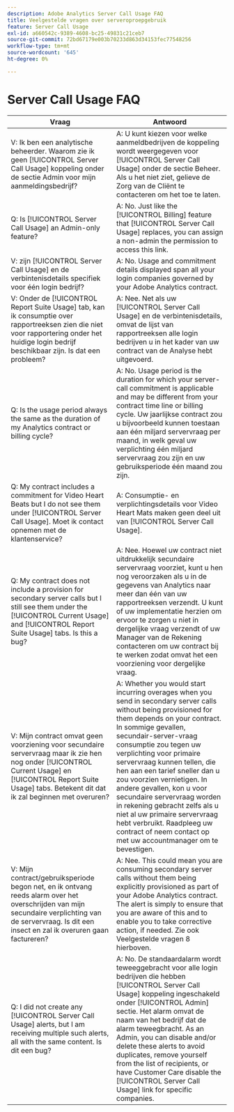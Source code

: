 ```yaml
---
description: Adobe Analytics Server Call Usage FAQ
title: Veelgestelde vragen over serveroproepgebruik
feature: Server Call Usage
exl-id: a660542c-9389-4608-bc25-49831c21ceb7
source-git-commit: 72bd67179e003b70233d863d34153fec77548256
workflow-type: tm+mt
source-wordcount: '645'
ht-degree: 0%

---
```


# Server Call Usage FAQ

| Vraag | Antwoord |
|--- |--- |
| V: Ik ben een analytische beheerder. Waarom zie ik geen [!UICONTROL Server Call Usage] koppeling onder de sectie Admin voor mijn aanmeldingsbedrijf? | A: U kunt kiezen voor welke aanmeldbedrijven de koppeling wordt weergegeven voor [!UICONTROL Server Call Usage] onder de sectie Beheer. Als u het niet ziet, gelieve de Zorg van de Cliënt te contacteren om het toe te laten. |
| Q: Is [!UICONTROL Server Call Usage] an Admin-only feature? | A: No. Just like the [!UICONTROL Billing] feature that [!UICONTROL Server Call Usage] replaces, you can assign a non-admin the permission to access this link. |
| V: zijn [!UICONTROL Server Call Usage] en de verbintenisdetails specifiek voor één login bedrijf? | A: No. Usage and commitment details displayed span all your login companies governed by your Adobe Analytics contract. |
| V: Onder de [!UICONTROL Report Suite Usage] tab, kan ik consumptie over rapportreeksen zien die niet voor rapportering onder het huidige login bedrijf beschikbaar zijn. Is dat een probleem? | A: Nee. Net als uw [!UICONTROL Server Call Usage] en de verbintenisdetails, omvat de lijst van rapportreeksen alle login bedrijven u in het kader van uw contract van de Analyse hebt uitgevoerd. |
| Q: Is the usage period always the same as the duration of my Analytics contract or billing cycle? | A: No. Usage period is the duration for which your server-call commitment is applicable and may be different from your contract time line or billing cycle. Uw jaarlijkse contract zou u bijvoorbeeld kunnen toestaan aan één miljard servervraag per maand, in welk geval uw verplichting één miljard servervraag zou zijn en uw gebruiksperiode één maand zou zijn. |
| Q: My contract includes a commitment for Video Heart Beats but I do not see them under [!UICONTROL Server Call Usage]. Moet ik contact opnemen met de klantenservice? | A: Consumptie- en verplichtingsdetails voor Video Heart Mats maken geen deel uit van [!UICONTROL Server Call Usage]. |
| Q: My contract does not include a provision for secondary server calls but I still see them under the [!UICONTROL Current Usage] and [!UICONTROL Report Suite Usage] tabs. Is this a bug? | A: Nee. Hoewel uw contract niet uitdrukkelijk secundaire servervraag voorziet, kunt u hen nog veroorzaken als u in de gegevens van Analytics naar meer dan één van uw rapportreeksen verzendt. U kunt of uw implementatie herzien om ervoor te zorgen u niet in dergelijke vraag verzendt of uw Manager van de Rekening contacteren om uw contract bij te werken zodat omvat het een voorziening voor dergelijke vraag. |
| V: Mijn contract omvat geen voorziening voor secundaire servervraag maar ik zie hen nog onder [!UICONTROL Current Usage] en [!UICONTROL Report Suite Usage] tabs. Betekent dit dat ik zal beginnen met overuren? | A: Whether you would start incurring overages when you send in secondary server calls without being provisioned for them depends on your contract. In sommige gevallen, secundair-server-vraag consumptie zou tegen uw verplichting voor primaire servervraag kunnen tellen, die hen aan een tarief sneller dan u zou voorzien vernietigen. In andere gevallen, kon u voor secundaire servervraag worden in rekening gebracht zelfs als u niet al uw primaire servervraag hebt verbruikt. Raadpleeg uw contract of neem contact op met uw accountmanager om te bevestigen. |
| V: Mijn contract/gebruiksperiode begon net, en ik ontvang reeds alarm over het overschrijden van mijn secundaire verplichting van de servervraag. Is dit een insect en zal ik overuren gaan factureren? | A: Nee. This could mean you are consuming secondary server calls without them being explicitly provisioned as part of your Adobe Analytics contract. The alert is simply to ensure that you are aware of this and to enable you to take corrective action, if needed. Zie ook Veelgestelde vragen 8 hierboven. |
| Q: I did not create any [!UICONTROL Server Call Usage] alerts, but I am receiving multiple such alerts, all with the same content. Is dit een bug? | A: No. De standaardalarm wordt teweeggebracht voor alle login bedrijven die hebben [!UICONTROL Server Call Usage] koppeling ingeschakeld onder [!UICONTROL Admin] sectie. Het alarm omvat de naam van het bedrijf dat de alarm teweegbracht. As an Admin, you can disable and/or delete these alerts to avoid duplicates, remove yourself from the list of recipients, or have Customer Care disable the [!UICONTROL Server Call Usage] link for specific companies. |

